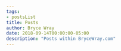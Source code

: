 ```yaml
---
tags:
- postsList
title: Posts
author: Bryce Wray
date: 2018-09-14T00:00:00-05:00
description: "Posts within BryceWray.com"
---
```

